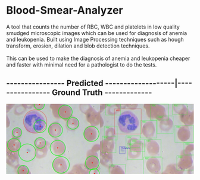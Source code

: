 # Blood-Smear-Analyzer

A tool that counts the number of RBC, WBC and platelets in low quality smudged microscopic images which can be used for diagnosis of anemia and leukopenia. Built using Image Processing techniques such as hough transform, erosion, dilation and blob detection techniques.
<br><br>
This can be used to make the diagnosis of anemia and leukopenia cheaper and faster with minimal need for a pathologist to do the tests.  


## ---------------- Predicted -------------------|---------------- Ground Truth -------------

![Result Demo:]( https://github.com/ekagra-ranjan/Blood-Smear-Analyzer/blob/master/result_23.jpg  "Home Page")

